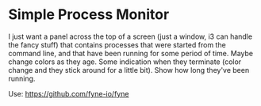 Simple Process Monitor
======================

I just want a panel across the top of a screen (just a window, i3 can handle the
fancy stuff) that contains processes that were started from the command line,
and that have been running for some period of time.  Maybe change colors as they
age.  Some indication when they terminate (color change and they stick around
for a little bit).  Show how long they've been running.

Use: https://github.com/fyne-io/fyne

